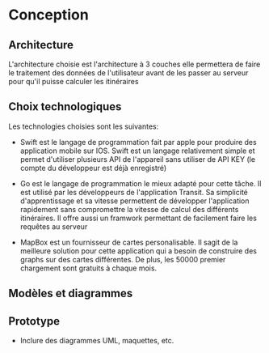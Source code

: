 # Conception

## Architecture
L'architecture choisie est l'architecture à 3 couches elle permettera de faire le traitement des données de l'utilisateur avant de les passer au serveur pour qu'il puisse calculer les itinéraires


## Choix technologiques

Les technologies choisies sont les suivantes:
- Swift est le langage de programmation fait par apple pour produire des application mobile sur IOS. Swift est un langage relativement simple et permet d'utiliser plusieurs API de l'appareil sans utiliser de API KEY (le compte du développeur est déjà enregistré)

- Go est le langage de programmation le mieux adapté pour cette tâche. Il est utilisé par les développeurs de l'application Transit. Sa simplicité d'apprentissage et sa vitesse permettent de développer l'application rapidement sans compromettre la vitesse de calcul des différents itinéraires. Il offre aussi un framwork permettant de facilement faire les requêtes au serveur

- MapBox est un fournisseur de cartes personalisable. Il sagit de la meilleure solution pour cette application qui a besoin de construire des graphs sur des cartes différentes. De plus, les 50000 premier chargement sont gratuits à chaque mois.
## Modèles et diagrammes

## Prototype

- Inclure des diagrammes UML, maquettes, etc.


